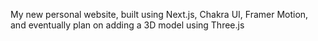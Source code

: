 My new personal website, built using Next.js, Chakra UI, Framer Motion, and eventually plan on adding a 3D model using Three.js

